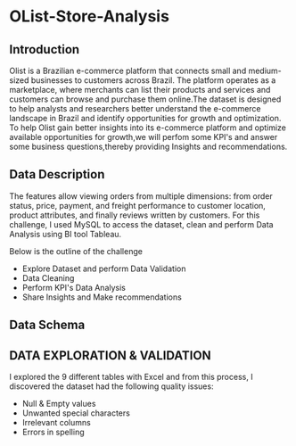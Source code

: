 # OList-Store-Analysis
## Introduction
Olist is a Brazilian e-commerce platform that connects small and medium-sized businesses to customers across Brazil. The platform operates as a marketplace, where merchants can list their products and services and customers can browse and purchase them online.The dataset is designed to help analysts and researchers better understand the e-commerce landscape in Brazil and identify opportunities for growth and optimization. To help Olist gain better insights into its e-commerce platform and optimize available opportunities for growth,we will perfom some KPI's and answer some business questions,thereby providing Insights and recommendations.
## Data Description
The features allow viewing orders from multiple dimensions: from order status, price, payment, and freight performance to customer location, product attributes, and finally reviews written by customers.
For this challenge, I used MySQL to access the dataset, clean and perform Data Analysis using BI tool Tableau.

Below is the outline of the challenge

* Explore Dataset and perform Data Validation
* Data Cleaning
* Perform KPI's Data Analysis
* Share Insights and Make recommendations
## Data Schema

## DATA EXPLORATION & VALIDATION
I explored the 9 different tables with Excel and from this process, I discovered the dataset had the following quality issues:

* Null & Empty values
* Unwanted special characters
* Irrelevant columns
* Errors in spelling

